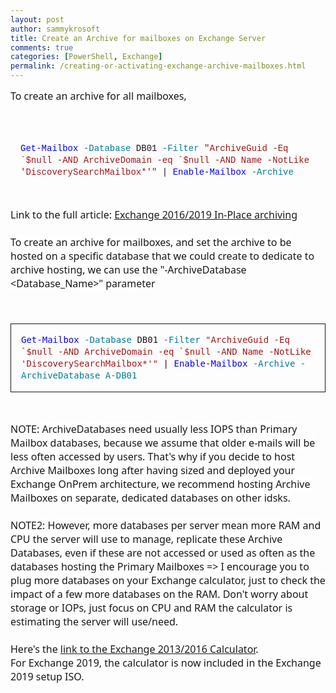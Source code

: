 ```yaml
---
layout: post
author: sammykrosoft
title: Create an Archive for mailboxes on Exchange Server
comments: true
categories: [PowerShell, Exchange]
permalink: /creating-or-activating-exchange-archive-mailboxes.html
---
```


<span style="background-color: white; color: #171717; font-family: &quot;segoe ui&quot; , &quot;segoeui&quot; , &quot;segoe wp&quot; , &quot;helvetica neue&quot; , &quot;helvetica&quot; , &quot;tahoma&quot; , &quot;arial&quot; , sans-serif; font-size: 16px;">
To create an archive for all mailboxes,<br />
</span>
<br />
<br />
<pre class="has-inner-focus" style="-webkit-font-smoothing: auto; border: 1px solid var(--border); box-sizing: inherit; color: #171717; font-family: SFMono-Regular, Consolas, &quot;Liberation Mono&quot;, Menlo, Courier, monospace !important; font-size: 0.875rem; hyphens: none; line-height: 19px; outline: none; overflow-wrap: normal; overflow: auto; padding: 1rem; tab-size: 4; word-break: normal;" tabindex="0"><code class="lang-PowerShell" data-author-content="Get-Mailbox -Database DB01 -Filter &quot;ArchiveGuid -Eq `$null -AND ArchiveDomain -eq `$null -AND Name -NotLike 'DiscoverySearchMailbox*'&quot; | Enable-Mailbox -Archive
" style="border: 0px; box-sizing: inherit; direction: ltr; display: block; font-family: SFMono-Regular, Consolas, &quot;Liberation Mono&quot;, Menlo, Courier, monospace; font-size: 1em; line-height: 19px; padding: 0px; position: relative;"><span style="box-sizing: inherit;"><span class="hljs-pscommand" style="box-sizing: inherit; color: #0101fd;">Get-Mailbox</span><span class="hljs-parameter" style="box-sizing: inherit; color: #007d9a;"> -Database</span> DB01<span class="hljs-parameter" style="box-sizing: inherit; color: #007d9a;"> -Filter</span> <span class="hljs-string" style="box-sizing: inherit; color: #a31515;">"ArchiveGuid -Eq `$null -AND ArchiveDomain -eq `$null -AND Name -NotLike 'DiscoverySearchMailbox*'"</span> | <span class="hljs-pscommand" style="box-sizing: inherit; color: #0101fd;">Enable-Mailbox</span><span class="hljs-parameter" style="box-sizing: inherit; color: #007d9a;"> -Archive</span></span></code></pre>
<br />
<span style="background-color: white; color: #171717; font-family: &quot;segoe ui&quot; , &quot;segoeui&quot; , &quot;segoe wp&quot; , &quot;helvetica neue&quot; , &quot;helvetica&quot; , &quot;tahoma&quot; , &quot;arial&quot; , sans-serif; font-size: 16px;">Link to the full article: <a href="https://docs.microsoft.com/en-us/exchange/policy-and-compliance/in-place-archiving/manage-archives?view=exchserver-2016" target="_blank">Exchange 2016/2019 In-Place archiving</a></span><br />
<span style="background-color: white; color: #171717; font-family: &quot;segoe ui&quot; , &quot;segoeui&quot; , &quot;segoe wp&quot; , &quot;helvetica neue&quot; , &quot;helvetica&quot; , &quot;tahoma&quot; , &quot;arial&quot; , sans-serif; font-size: 16px;"><br /></span>
<span style="background-color: white; color: #171717; font-family: &quot;segoe ui&quot; , &quot;segoeui&quot; , &quot;segoe wp&quot; , &quot;helvetica neue&quot; , &quot;helvetica&quot; , &quot;tahoma&quot; , &quot;arial&quot; , sans-serif; font-size: 16px;">To create an archive for mailboxes, and set the archive to be hosted on a specific database that we could create to dedicate to archive hosting, we can use the "-ArchiveDatabase &lt;Database_Name&gt;" parameter</span><br />
<span style="background-color: white; color: #171717; font-family: &quot;segoe ui&quot; , &quot;segoeui&quot; , &quot;segoe wp&quot; , &quot;helvetica neue&quot; , &quot;helvetica&quot; , &quot;tahoma&quot; , &quot;arial&quot; , sans-serif; font-size: 16px;"><br /></span>
<br />
<pre class="has-inner-focus" style="border: 1px solid; box-sizing: inherit; color: #171717; font-size: 0.875rem; line-height: 19px; outline: none; overflow-wrap: normal; overflow: auto; padding: 1rem; word-break: normal;" tabindex="0"><code class="lang-PowerShell" data-author-content="Get-Mailbox -Database DB01 -Filter &quot;ArchiveGuid -Eq `$null -AND ArchiveDomain -eq `$null -AND Name -NotLike 'DiscoverySearchMailbox*'&quot; | Enable-Mailbox -Archive
" style="border: 0px; box-sizing: inherit; direction: ltr; display: block; font-size: 1em; line-height: 19px; padding: 0px; position: relative;"><span style="box-sizing: inherit;"><span class="hljs-pscommand" style="box-sizing: inherit; color: #0101fd;">Get-Mailbox</span><span class="hljs-parameter" style="box-sizing: inherit; color: #007d9a;"> -Database</span> DB01<span class="hljs-parameter" style="box-sizing: inherit; color: #007d9a;"> -Filter</span> <span class="hljs-string" style="box-sizing: inherit; color: #a31515;">"ArchiveGuid -Eq `$null -AND ArchiveDomain -eq `$null -AND Name -NotLike 'DiscoverySearchMailbox*'"</span> | <span class="hljs-pscommand" style="box-sizing: inherit; color: #0101fd;">Enable-Mailbox</span><span class="hljs-parameter" style="box-sizing: inherit; color: #007d9a;"> -Archive -ArchiveDatabase A-DB01</span></span></code></pre>
<span style="background-color: white; color: #171717; font-family: &quot;segoe ui&quot; , &quot;segoeui&quot; , &quot;segoe wp&quot; , &quot;helvetica neue&quot; , &quot;helvetica&quot; , &quot;tahoma&quot; , &quot;arial&quot; , sans-serif; font-size: 16px;"></span><br />
<br />
<span style="background-color: white; color: #171717; font-family: &quot;segoe ui&quot; , &quot;segoeui&quot; , &quot;segoe wp&quot; , &quot;helvetica neue&quot; , &quot;helvetica&quot; , &quot;tahoma&quot; , &quot;arial&quot; , sans-serif; font-size: 16px;">NOTE: ArchiveDatabases need usually less IOPS than Primary Mailbox databases, because we assume that older e-mails will be less often accessed by users. That's why if you decide to host Archive Mailboxes long after having sized and deployed your Exchange OnPrem architecture, we recommend hosting Archive Mailboxes on separate, dedicated databases on other idsks.</span><br />
<span style="background-color: white; color: #171717; font-family: &quot;segoe ui&quot; , &quot;segoeui&quot; , &quot;segoe wp&quot; , &quot;helvetica neue&quot; , &quot;helvetica&quot; , &quot;tahoma&quot; , &quot;arial&quot; , sans-serif; font-size: 16px;"><br /></span>
<span style="background-color: white; color: #171717; font-family: &quot;segoe ui&quot; , &quot;segoeui&quot; , &quot;segoe wp&quot; , &quot;helvetica neue&quot; , &quot;helvetica&quot; , &quot;tahoma&quot; , &quot;arial&quot; , sans-serif; font-size: 16px;">NOTE2: However, more databases per server mean more RAM and CPU the server will use to manage, replicate these Archive Databases, even if these are not accessed or used as often as the databases hosting the Primary Mailboxes =&gt; I encourage you to plug more databases on your Exchange calculator, just to check the impact of a few more databases on the RAM. Don't worry about storage or IOPs, just focus on CPU and RAM the calculator is estimating the server will use/need.&nbsp;</span><br />
<span style="background-color: white; color: #171717; font-family: &quot;segoe ui&quot; , &quot;segoeui&quot; , &quot;segoe wp&quot; , &quot;helvetica neue&quot; , &quot;helvetica&quot; , &quot;tahoma&quot; , &quot;arial&quot; , sans-serif; font-size: 16px;"><br /></span>
<span style="background-color: white; color: #171717; font-family: &quot;segoe ui&quot; , &quot;segoeui&quot; , &quot;segoe wp&quot; , &quot;helvetica neue&quot; , &quot;helvetica&quot; , &quot;tahoma&quot; , &quot;arial&quot; , sans-serif; font-size: 16px;">Here's the <a href="https://gallery.technet.microsoft.com/office/Exchange-2013-Server-Role-f8a61780" target="_blank">link to the Exchange 2013/2016 Calculator</a>.</span><br />
<span style="background-color: white; color: #171717; font-family: &quot;segoe ui&quot; , &quot;segoeui&quot; , &quot;segoe wp&quot; , &quot;helvetica neue&quot; , &quot;helvetica&quot; , &quot;tahoma&quot; , &quot;arial&quot; , sans-serif; font-size: 16px;">For Exchange 2019, the calculator is now included in the Exchange 2019 setup ISO.</span><br />
<span style="background-color: white; color: #171717; font-family: &quot;segoe ui&quot; , &quot;segoeui&quot; , &quot;segoe wp&quot; , &quot;helvetica neue&quot; , &quot;helvetica&quot; , &quot;tahoma&quot; , &quot;arial&quot; , sans-serif; font-size: 16px;"><br /></span>